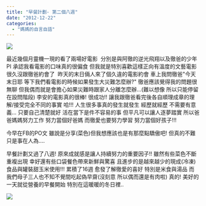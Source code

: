 ```yaml
---
title: "早餐計劃- 第二個八週"
date: "2012-12-22"
categories: 
  - "媽媽的自言自語"
---
```


![](images/61793_569512669731979_718740368_n.jpg)

最近幾個月靈機一現的看了兩場好電影  分別是與阿徹的逆光飛翔以及徹爸的少年PI 承認我看電影的口味真的很偏食 但我就是特別喜歡這樣正向有溫度的文藝電影 很久沒跟徹爸約會了  昨天的末日倆人來了個久違的電影約會 車上我問徹爸"今天末日耶 等下我們看電影的時候如果發生大災難怎麼辦?" 徹爸應該覺得我的問題很無聊 但我偶而就是會擔心如果災難時跟家人分離怎麼辦...(難以想像 所以只能停留在設問階段) 李安的電影真的很棒! 很成功!! 讓我跟徹爸看完後各自順理成章的理解/接受完全不同的事實 哈!!! 人生很多事真的發生就發生 經歷就經歷 不需要有意義... 只要自己清楚就好 活在當下是件不容易的事 但平凡可以讓人逐夢踏實 所以爸爸媽媽努力工作 努力當個好爸媽 而徹愛也要努力學習 努力當個好孩子!!!

今早在FB的PO文 雖說是分享(菜色)但我想應該也是有那麼點驕傲吧! 但真的不難 只是事在人為....

早餐計劃又過了八週! 原來成就感是讓人持續努力的重要因子!! 雖然有些菜色不斷重複出現 幸好還有些口袋餐色帶來新鮮與驚喜 且進步的是越來越少的現成(冷凍)食品與罐裝甜玉米使用!!! 累積了16週 愈發了解徹愛的喜好 特別是米食與湯品 而我們母子三人也不知不覺間吃起偽早齋(沒刻意 所以偶而還是有肉啦) 真的! 美好的一天就從營養的早餐開始 特別在這暖暖的冬日裡..

![](images/61793_569512669731979_718740368_n.jpg)
